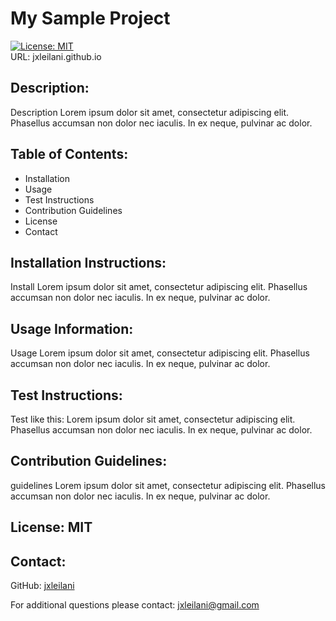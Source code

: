 
# My Sample Project
[![License: MIT](https://img.shields.io/badge/License-MIT-yellow.svg)](https://opensource.org/licenses/MIT)  
URL: jxleilani.github.io
## Description:
Description Lorem ipsum dolor sit amet, consectetur adipiscing elit. Phasellus accumsan non dolor nec iaculis. In ex neque, pulvinar ac dolor.
## Table of Contents:
* Installation
* Usage
* Test Instructions
* Contribution Guidelines
* License
* Contact
## Installation Instructions:
Install Lorem ipsum dolor sit amet, consectetur adipiscing elit. Phasellus accumsan non dolor nec iaculis. In ex neque, pulvinar ac dolor.
## Usage Information:
Usage Lorem ipsum dolor sit amet, consectetur adipiscing elit. Phasellus accumsan non dolor nec iaculis. In ex neque, pulvinar ac dolor.
## Test Instructions:
Test like this: Lorem ipsum dolor sit amet, consectetur adipiscing elit. Phasellus accumsan non dolor nec iaculis. In ex neque, pulvinar ac dolor.
## Contribution Guidelines:
guidelines Lorem ipsum dolor sit amet, consectetur adipiscing elit. Phasellus accumsan non dolor nec iaculis. In ex neque, pulvinar ac dolor.
## License: MIT
## Contact: 
GitHub: [jxleilani](https://github.com/jxleilani)

For additional questions please contact: [jxleilani@gmail.com](mailto:jxleilani@gmail.com)
